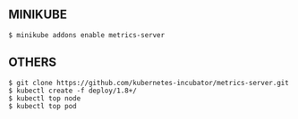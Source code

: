 ## MINIKUBE
```
$ minikube addons enable metrics-server
```

## OTHERS
```
$ git clone https://github.com/kubernetes-incubator/metrics-server.git
$ kubectl create -f deploy/1.8+/
$ kubectl top node
$ kubectl top pod
```